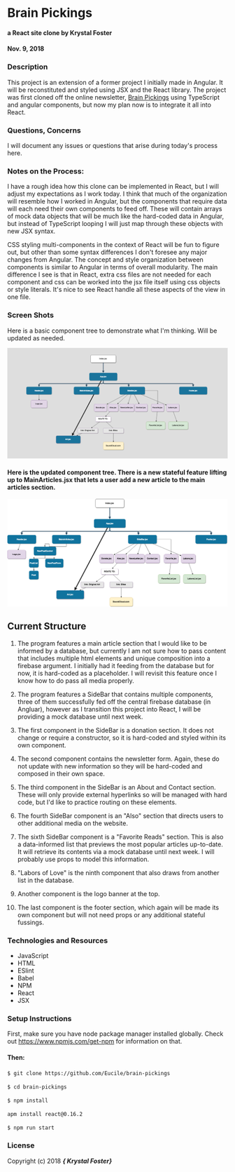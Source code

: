 # Brain Pickings

#### a React site clone by Krystal Foster
#### Nov. 9, 2018

### Description

This project is an extension of a former project I initially made in Angular. It will be reconstituted and styled using JSX and the React library. The project was first cloned off the online newsletter, [Brain Pickings](https://www.brainpickings.org/) using TypeScript and angular components, but now my plan now is to integrate it all into React.

### Questions, Concerns

  I will document any issues or questions that arise during today's process here.
  
### Notes on the Process:

  I have a rough idea how this clone can be implemented in React, but I will adjust my expectations as I work today. I think that much of the organization will resemble how I worked in Angular, but the components that require data will each need their own components to feed off. These will contain arrays of mock data objects that will be much like the hard-coded data in Angular, but instead of TypeScript looping I will just map through these objects with new JSX syntax. 
  
  CSS styling multi-components in the context of React will be fun to figure out, but other than some syntax differences I don't foresee any major changes from Angular. The concept and style organization between components is similar to Angular in terms of overall modularity. The main difference I see is that in React, extra css files are not needed for each component and css can be worked into the jsx file itself using css objects or style literals. It's nice to see React handle all these aspects of the view in one file.  

### Screen Shots

Here is a basic component tree to demonstrate what I'm thinking. Will be updated as needed. 

![Screenshot](component-tree.png)

#### Here is the updated component tree. There is a new stateful feature lifting up to MainArticles.jsx that lets a user add a new article to the main articles section. 

![Screenshot](componenttreeupdated.png)

## Current Structure

1. The program features a main article section that I would like to be informed by a database, but currently I am not sure how to pass content that includes multiple html elements and unique composition into a firebase argument. I initially had it feeding from the database but for now, it is hard-coded as a placeholder. I will revisit this feature once I know how to do pass all media properly.

2. The program features a SideBar that contains multiple components, three of them successfully fed off the central firebase database (in Angluar), however as I transition this project into React, I will be providing a mock database until next week. 

3. The first component in the SideBar is a donation section. It does not change or require a constructor, so it is hard-coded and styled within its own component.

4. The second component contains the newsletter form. Again, these do not update with new information so they will be hard-coded and composed in their own space.

5. The third component in the SideBar is an About and Contact section. These will only provide external hyperlinks so will be managed with hard code, but I'd like to practice routing on these elements. 

6. The fourth SideBar component is an "Also" section that directs users to other additional media on the website.

7. The sixth SideBar component is a "Favorite Reads" section. This is also a data-informed list that previews the most popular articles up-to-date. It will retrieve its contents via a mock database until next week. I will probably use props to model this information. 

8. "Labors of Love" is the ninth component that also draws from another list in the database.

9. Another component is the logo banner at the top.

10. The last component is the footer section, which again will be made its own component but will not need props or any additional stateful fussings.

### Technologies and Resources

* JavaScript
* HTML
* ESlint
* Babel
* NPM
* React
* JSX

### Setup Instructions

First, make sure you have node package manager installed globally. Check out https://www.npmjs.com/get-npm for information on that.

#### Then:

`$ git clone https://github.com/Eucile/brain-pickings`

`$ cd brain-pickings`

`$ npm install`

`apm install react@0.16.2`

`$ npm run start`

### License

Copyright (c) 2018 **_{ Krystal Foster}_**
